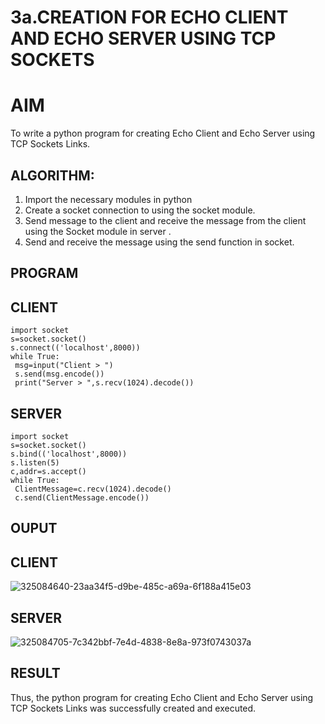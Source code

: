 # 3a.CREATION FOR ECHO CLIENT AND ECHO SERVER USING TCP SOCKETS
# AIM
To write a python program for creating Echo Client and Echo Server using TCP
Sockets Links.
## ALGORITHM:
1. Import the necessary modules in python
2. Create a socket connection to using the socket module.
3. Send message to the client and receive the message from the client using the Socket module in
 server .
4. Send and receive the message using the send function in socket.
## PROGRAM
## CLIENT 
```
import socket
s=socket.socket()
s.connect(('localhost',8000))
while True:
 msg=input("Client > ")
 s.send(msg.encode())
 print("Server > ",s.recv(1024).decode())
```

## SERVER
```
import socket
s=socket.socket()
s.bind(('localhost',8000))
s.listen(5)
c,addr=s.accept()
while True:
 ClientMessage=c.recv(1024).decode()
 c.send(ClientMessage.encode())
```

## OUPUT
## CLIENT 
![325084640-23aa34f5-d9be-485c-a69a-6f188a415e03](https://github.com/lekasri12/3a.Sockets_Creation_for_Echo_Client_and_Echo_Server/assets/149037427/abbd27b8-061a-49e7-ba10-85f73f22f4e9)

## SERVER
![325084705-7c342bbf-7e4d-4838-8e8a-973f0743037a](https://github.com/lekasri12/3a.Sockets_Creation_for_Echo_Client_and_Echo_Server/assets/149037427/f1fd1cfb-32b8-4278-8366-65b50ed5544a)

## RESULT
Thus, the python program for creating Echo Client and Echo Server using TCP Sockets Links 
was successfully created and executed.
